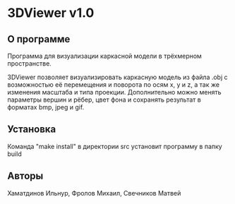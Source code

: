 # 3DViewer v1.0

## О программе
  Программа для визуализации каркасной модели в трёхмерном пространстве.

  3DViewer позволяет визуализировать каркасную модель из файла .obj с возможностью её перемещения и поворота по осям x, y и z, а так же изменения масштаба и типа проекции.
  Дополнительно можно менять параметры вершин и рёбер, цвет фона и сохранять результат в форматах bmp, jpeg и gif.

## Установка
  Команда "make install" в директории src установит программу в папку build
  
## Авторы 
  Хаматдинов Ильнур, Фролов Михаил, Свечников Матвей

